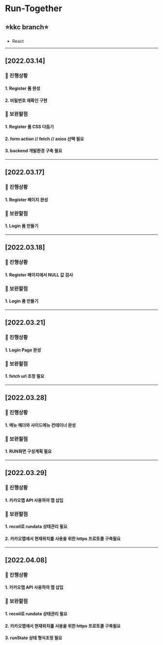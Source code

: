 # Run-Together
## ⭐️kkc branch⭐️
- React
***
## [2022.03.14]

### 🔵 진행상황
#### 1. Register 폼 완성
#### 2. 비밀번호 재확인 구현
### 🔴 보완할점
#### 1. Register 폼 CSS 다듬기
#### 2. form action // fetch // axios 선택 필요
#### 3. backend 개발환경 구축 필요

***
## [2022.03.17]

### 🔵 진행상황
#### 1. Register 페이지 완성
### 🔴 보완할점
#### 1. Login 폼 만들기
***
## [2022.03.18]

### 🔵 진행상황
#### 1. Register 페이지에서 NULL 값 검사
### 🔴 보완할점
#### 1. Login 폼 만들기

***
## [2022.03.21]

### 🔵 진행상황
#### 1. Login Page 완성
### 🔴 보완할점
#### 1. fetch url 조정 필요

***
## [2022.03.28]

### 🔵 진행상황
#### 1. 메뉴 헤더와 사이드메뉴 컨테이너 완성
### 🔴 보완할점
#### 1. RUN화면 구성계획 필요
***
## [2022.03.29]

### 🔵 진행상황
#### 1. 카카오맵 API 사용하여 맵 삽입
### 🔴 보완할점
#### 1. recoil로 rundata 상태관리 필요
#### 2. 카카오맵에서 현재위치를 사용을 위한 https 프로토콜 구축필요  
***
## [2022.04.08]

### 🔵 진행상황
#### 1. 카카오맵 API 사용하여 맵 삽입
### 🔴 보완할점
#### 1. recoil로 rundata 상태관리 필요
#### 2. 카카오맵에서 현재위치를 사용을 위한 https 프로토콜 구축필요  
#### 3. runState 상태 형식조정 필요